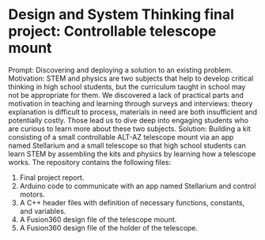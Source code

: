 # Design and System Thinking final project: Controllable telescope mount

Prompt: Discovering and deploying a solution to an existing problem.
Motivation: STEM and physics are two subjects that help to develop critical thinking in high school students, but the curriculum taught in school may not be appropriate for them. We discovered a lack of practical parts and motivation in teaching and learning through surveys and interviews: theory explanation is difficult to process, materials in need are both insufficient and potentially costly. Those lead us to dive deep into engaging students who are curious to learn more about these two subjects. 
Solution: Building a kit consisting of a small controllable ALT-AZ telescope mount via an app named Stellarium and a small telescope so that high school students can learn STEM by assembling the kits and physics by learning how a telescope works.
The repository contains the following files:
1. Final project report.
2. Arduino code to communicate with an app named Stellarium and control motors.
3. A C++ header files with definition of necessary functions, constants, and variables.
4. A Fusion360 design file of the telescope mount.
5. A Fusion360 design file of the holder of the telescope.
